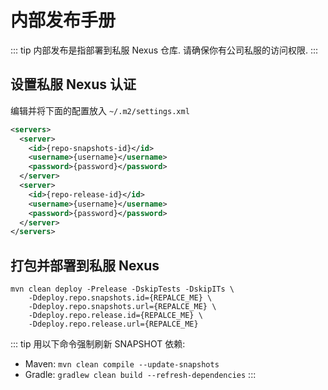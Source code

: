 内部发布手册
==========

::: tip 内部发布是指部署到私服 Nexus 仓库. 请确保你有公司私服的访问权限.
:::

## 设置私服 Nexus 认证

编辑并将下面的配置放入 `~/.m2/settings.xml`

```xml
<servers>
  <server>
    <id>{repo-snapshots-id}</id>
    <username>{username}</username>
    <password>{password}</password>
  </server>
  <server>
    <id>{repo-release-id}</id>
    <username>{username}</username>
    <password>{password}</password>
  </server>
</servers>
```

## 打包并部署到私服 Nexus

```shell script
mvn clean deploy -Prelease -DskipTests -DskipITs \
    -Ddeploy.repo.snapshots.id={REPALCE_ME} \
    -Ddeploy.repo.snapshots.url={REPALCE_ME} \
    -Ddeploy.repo.release.id={REPALCE_ME} \
    -Ddeploy.repo.release.url={REPALCE_ME}
```

::: tip 用以下命令强制刷新 SNAPSHOT 依赖:

- Maven: `mvn clean compile --update-snapshots`
- Gradle: `gradlew clean build --refresh-dependencies`
  :::
